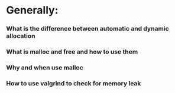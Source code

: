 # Generally:

### What is the difference between automatic and dynamic allocation
### What is malloc and free and how to use them
### Why and when use malloc
### How to use valgrind to check for memory leak